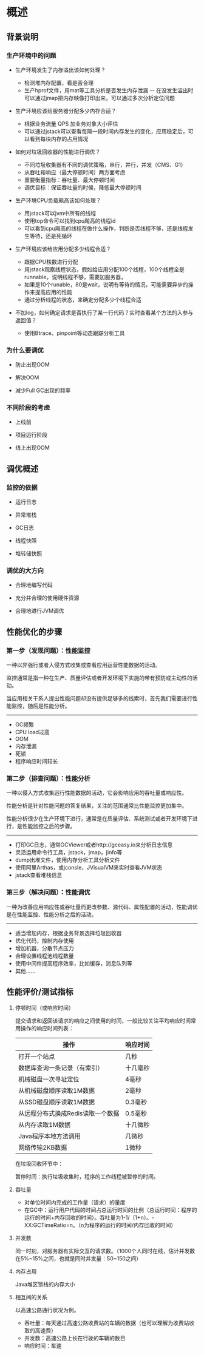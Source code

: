 # 概述

## 背景说明

### 生产环境中的问题

- 生产环境发生了内存溢出该如何处理？
  - 检测堆内存配置，看是否合理
  - 生产hprof文件，用mat等工具分析是否发生内存泄漏
  -- 在没发生溢出时可以通过jmap把内存映像打印出来，可以通过多次分析定位问题

- 生产环境应该给服务器分配多少内存合适？
  - 根据业务流量 QPS 加业务对象大小评估
  - 可以通过jstack可以查看每隔一段时间内存发生的变化，应用稳定后，可以看到每块内存的占用情况

- 如何对垃圾回收器的性能进行调优？
  - 不同垃圾收集器有不同的调优策略，串行，并行，并发（CMS、G1）
  - 从吞吐和响应（最大停顿时间）两方面考虑
  - 重要衡量指标：吞吐量、最大停顿时间
  - 调优目标：保证吞吐量的时候，降低最大停顿时间

- 生产环境CPU负载飙高该如何处理？
  - 用jstack可以jvm中所有的线程
  - 使用top命令可以找到cpu飚高的线程id
  - 可以看到cpu飚高的线程在做什么操作，判断是否线程不够，还是线程发生等待，还是死循环

- 生产环境应该给应用分配多少线程合适？
  - 跟据CPU核数进行分配
  - 用jstack观察线程状态，假如给应用分配100个线程，100个线程全是runnable，说明线程不够，需要加服务器，
  - 如果是10个runable，80是wait，说明有等待的情况，可能需要异步的操作来提高应用的性能
  - 通过分析线程的状态，来确定分配多少个线程合适

- 不加log，如何确定请求是否执行了某一行代码？实时查看某个方法的入参与返回值？
  - 使用Btrace、pinpoint等动态跟踪分析工具

### 为什么要调优

- 防止出现OOM

- 解决OOM

- 减少Full GC出现的频率

### 不同阶段的考虑

- 上线前

- 项目运行阶段

- 线上出现OOM

## 调优概述

### 监控的依据

- 运行日志

- 异常堆栈

- GC日志

- 线程快照

- 堆转储快照

### 调优的大方向

- 合理地编写代码

- 充分并合理的使用硬件资源
- 合理地进行JVM调优

## 性能优化的步骤

### 第一步（发现问题）：性能监控

一种以非强行或者入侵方式收集或查看应用运营性能数据的活动。

监控通常是指一种在生产、质量评估或者开发环境下实施的带有预防或主动性的活动。

当应用相关干系人提出性能问题却没有提供足够多的线索时，首先我们需要进行性能监控，随后是性能分析。

---

- GC频繁
- CPU load过高
- OOM
- 内存泄漏
- 死锁
- 程序响应时间较长

### 第二步（排查问题）：性能分析

一种以侵入方式收集运行性能数据的活动，它会影响应用的吞吐量或响应性。

性能分析是针对性能问题的答复结果，关注的范围通常比性能监控更加集中。

性能分析很少在生产环境下进行，通常是在质量评估、系统测试或者开发环境下进行，是性能监控之后的步骤。

---

- 打印GC日志，通常GCViewer或者http://gceasy.io来分析日志信息
- 灵活运用命令行工具，jstack，jmap，jinfo等
- dump出堆文件，使用内存分析工具分析文件
- 使用阿里Arthas，或jconsle，JVisualVM来实时查看JVM状态
- jstack查看堆栈信息

### 第三步（解决问题）：性能调优

一种为改善应用响应性或吞吐量而更改参数、源代码、属性配置的活动，性能调优是在性能监控、性能分析之后的活动。

---

- 适当增加内存，根据业务背景选择垃圾回收器
- 优化代码，控制内存使用
- 增加机器，分散节点压力
- 合理设置线程池线程数量
- 使用中间件提高程序效率，比如缓存，消息队列等
- 其他......

## 性能评价/测试指标

1. 停顿时间（或响应时间）

   提交请求和返回该请求的响应之间使用的时间，一般比较关注平均响应时间常用操作的响应时间列表：

   | 操作                              | 响应时间 |
   | --------------------------------- | -------- |
   | 打开一个站点                      | 几秒     |
   | 数据库查询一条记录（有索引）      | 十几毫秒 |
   | 机械磁盘一次寻址定位              | 4毫秒    |
   | 从机械磁盘顺序读取1M数据          | 2毫秒    |
   | 从SSD磁盘顺序读取1M数据           | 0.3毫秒  |
   | 从远程分布式换成Redis读取一个数据 | 0.5毫秒  |
   | 从内存读取1M数据                  | 十几微秒 |
   | Java程序本地方法调用              | 几微秒   |
   | 网络传输2KB数据                   | 1微秒    |

   在垃圾回收环节中：

   暂停时间：执行垃圾收集时，程序的工作线程被暂停的时间。

2. 吞吐量
   - 对单位时间内完成的工作量（请求）的量度
   - 在GC中：运行用户代码的时间占总运行时间的比例（总运行时间：程序的运行的时间+内存回收的时间）。吞吐量为1-1/（1+n）。-XX:GCTimeRatio=n。（n为程序的运行的时间/内存回收的时间）
   
3. 并发数

   同一时刻，对服务器有实际交互的请求数。（1000个人同时在线，估计并发数在5%~15%之间，也就是同时并发量：50~150之间）

4. 内存占用

   Java堆区锁栈的内存大小

5. 相互间的关系

   以高速公路通行状况为例。

   - 吞吐量：每天通过高速公路收费站的车辆的数据（也可以理解为收费站收取的高速费）
   - 并发数：高速公路上长在行驶的车辆的数目
   - 响应时间：车速
